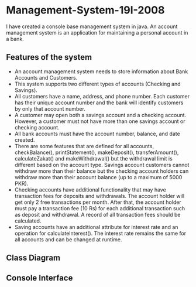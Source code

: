 # Management-System-19I-2008
<p>I have created a console base management system in java. An account management system is an application for maintaining a personal account in a bank.</p>
<h2>Features of the system</h2>
<ul>
  <li>An account management system needs to store information about Bank Accounts and Customers.</li>
  <li>This system supports two different types of accounts (Checking and Savings).</li>
  <li>All customers have a name, address, and phone number. Each customer has their unique account number and the bank will identify customers by only that account number.</li>
  <li>A customer may open both a savings account and a checking account. However, a customer must not have more than one savings account or checking account.</li>
  <li>All bank accounts must have the account number, balance, and date created.</li>
  <li>There are some features that are defined for all accounts, checkBalance(), printStatement(), makeDeposit(), transferAmount(), calculateZakat() and makeWithdrawal() but the withdrawal limit is different based on the account type. Savings account customers cannot withdraw more than their balance but the checking account holders can withdraw more than their account balance (up to a maximum of 5000 PKR).</li>
  <li>Checking accounts have additional functionality that may have transaction fees for deposits and withdrawals. The account holder will get only 2 free transactions per month. After that, the account holder must pay a transaction fee (10 Rs) for each additional transaction such as deposit and withdrawal. A record of all transaction fees should be calculated.</li>
  <li>Saving accounts have an additional attribute for interest rate and an operation for calculatelnterest(). The interest rate remains the same for all accounts and can be changed at runtime.</li>
</ul>

<h2>Class Diagram</h2>
<h2>Console Interface</h2>
